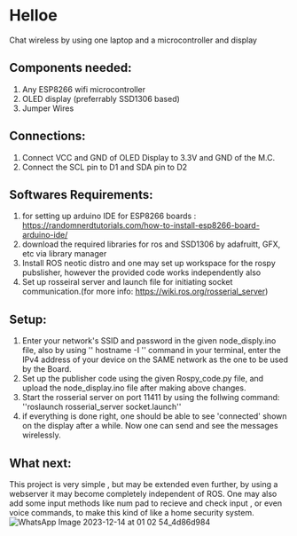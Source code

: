 # Helloe
Chat wireless by using one laptop and a microcontroller and display
## Components needed:

1. Any ESP8266 wifi microcontroller
2. OLED display (preferrably SSD1306 based)
3. Jumper Wires


## Connections:

1. Connect VCC and GND of OLED Display to 3.3V and GND of the M.C.
2. Connect the SCL pin to D1 and SDA pin to D2

## Softwares Requirements: 
1. for setting up arduino IDE for ESP8266 boards : https://randomnerdtutorials.com/how-to-install-esp8266-board-arduino-ide/ 
2. download the required libraries for ros and SSD1306 by adafruitt, GFX, etc via library manager
3. Install ROS neotic distro and one may set up workspace for the rospy pubslisher, however the provided code works independently also
4. Set up rosseiral server and launch file for initiating socket communication.(for more info: https://wiki.ros.org/rosserial_server)

## Setup:

1. Enter your network's SSID and password in the given node_disply.ino file, also by using '' hostname -I '' command in your terminal, enter the IPv4 address of your device on the SAME network as the one to be used by the Board.
2. Set up the publisher code using the given Rospy_code.py file, and upload the node_display.ino file after making above changes.
3. Start the rosserial server on port 11411 by using the follwing command:
   ''roslaunch rosserial_server socket.launch''
4. if everything is done right, one should be able to see 'connected' shown on the display after a while. Now one can send and see the messages wirelessly.

## What next:
This project is very simple , but may be extended even further,  by using a webserver it may become completely independent of ROS. One may also add some input methods like num pad to recieve and check input , or even voice commands, to make this kind of like a home security system. 
![WhatsApp Image 2023-12-14 at 01 02 54_4d86d984](https://github.com/Meh-Mehul/Helloe/assets/146803848/33f4bcce-5a62-4f1e-ae8c-d89bcebbf2bf)
